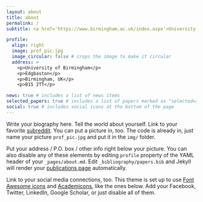 ```yaml
---
layout: about
title: about
permalink: /
subtitle: <a href='https://www.birmingham.ac.uk/index.aspx'>University of Birmingham.</a>

profile:
  align: right
  image: prof_pic.jpg
  image_circular: false # crops the image to make it circular
  address: >
    <p>University of Birmingham</p>
    <p>Edgbaston</p>
    <p>Birmingham, UK</p>
    <p>B15 2TT</p>

news: true # includes a list of news items
selected_papers: true # includes a list of papers marked as "selected={true}"
social: true # includes social icons at the bottom of the page
---
```


Write your biography here. Tell the world about yourself. Link to your favorite [subreddit](http://reddit.com). You can put a picture in, too. The code is already in, just name your picture `prof_pic.jpg` and put it in the `img/` folder.

Put your address / P.O. box / other info right below your picture. You can also disable any of these elements by editing `profile` property of the YAML header of your `_pages/about.md`. Edit `_bibliography/papers.bib` and Jekyll will render your [publications page](/al-folio/publications/) automatically.

Link to your social media connections, too. This theme is set up to use [Font Awesome icons](https://fontawesome.com/) and [Academicons](https://jpswalsh.github.io/academicons/), like the ones below. Add your Facebook, Twitter, LinkedIn, Google Scholar, or just disable all of them.
